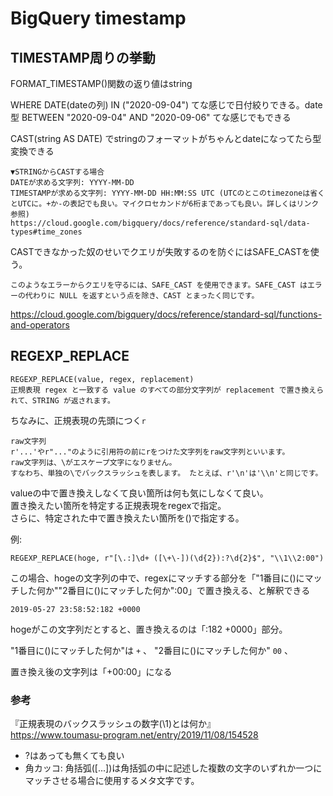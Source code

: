 # BigQuery timestamp

## TIMESTAMP周りの挙動

FORMAT_TIMESTAMP()関数の返り値はstring

WHERE DATE(dateの列) IN ("2020-09-04") てな感じで日付絞りできる。date型 BETWEEN "2020-09-04" AND "2020-09-06" てな感じでもできる

CAST(string AS DATE) でstringのフォーマットがちゃんとdateになってたら型変換できる
```
▼STRINGからCASTする場合
DATEが求める文字列: YYYY-MM-DD
TIMESTAMPが求める文字列: YYYY-MM-DD HH:MM:SS UTC (UTCのとこのtimezoneは省くとUTCに。+か-の表記でも良い。マイクロセカンドが6桁まであっても良い。詳しくはリンク参照)
https://cloud.google.com/bigquery/docs/reference/standard-sql/data-types#time_zones
```

CASTできなかった奴のせいでクエリが失敗するのを防ぐにはSAFE_CASTを使う。
```
このようなエラーからクエリを守るには、SAFE_CAST を使用できます。SAFE_CAST はエラーの代わりに NULL を返すという点を除き、CAST とまったく同じです。
```
https://cloud.google.com/bigquery/docs/reference/standard-sql/functions-and-operators

## REGEXP_REPLACE
```
REGEXP_REPLACE(value, regex, replacement)
正規表現 regex と一致する value のすべての部分文字列が replacement で置き換えられて、STRING が返されます。
```

ちなみに、正規表現の先頭につく`r`  
```
raw文字列
r'...'やr"..."のように引用符の前にrをつけた文字列をraw文字列といいます。
raw文字列は、\がエスケープ文字になりません。
すなわち、単独の\でバックスラッシュを表します。 たとえば、r'\n'は'\\n'と同じです。
```

valueの中で置き換えしなくて良い箇所は何も気にしなくて良い。  
置き換えたい箇所を特定する正規表現をregexで指定。  
さらに、特定された中で置き換えたい箇所を()で指定する。

例:
```
REGEXP_REPLACE(hoge, r"[\.:]\d+ ([\+\-])(\d{2}):?\d{2}$", "\\1\\2:00")
```

この場合、hogeの文字列の中で、regexにマッチする部分を「"1番目に()にマッチした何か""2番目に()にマッチした何か":00」で置き換える、と解釈できる
```
2019-05-27 23:58:52:182 +0000
```
hogeがこの文字列だとすると、置き換えるのは「:182 +0000」部分。

"1番目に()にマッチした何か"は `+` 、
"2番目に()にマッチした何か" `00` 、

置き換え後の文字列は「+00:00」になる

### 参考
『正規表現のバックスラッシュの数字(\1)とは何か』  
https://www.toumasu-program.net/entry/2019/11/08/154528  

- ?はあっても無くても良い
- 角カッコ: 角括弧([...])は角括弧の中に記述した複数の文字のいずれか一つにマッチさせる場合に使用するメタ文字です。
